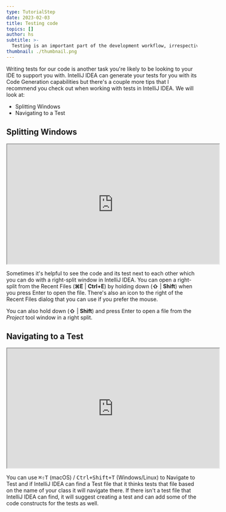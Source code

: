 ```yaml
---
type: TutorialStep
date: 2023-02-03
title: Testing code
topics: []
author: hs
subtitle: >-
  Testing is an important part of the development workflow, irrespective of where you do it in the process.
thumbnail: ./thumbnail.png
---
```


Writing tests for our code is another task you're likely to be looking to your IDE to support you with. IntelliJ IDEA can generate your tests for you with its Code Generation capabilities but there's a couple more tips that I recommend you check out when working with tests in IntelliJ IDEA. We will look at:

- Splitting Windows
- Navigating to a Test

## Splitting Windows

<iframe width="560" height="315" src="https://www.youtube.com/embed/k7gUpiWRPiY" >
</iframe>

Sometimes it's helpful to see the code and its test next to each other which you can do with a right-split window in IntelliJ IDEA. You can open a right-split from the Recent Files (**⌘E** | **Ctrl+E**) by holding down (**⇧** | **Shift**) when you press Enter to open the file. There's also an icon to the right of the Recent Files dialog that you can use if you prefer the mouse.

You can also hold down (**⇧** | **Shift**) and press Enter to open a file from the _Project_ tool window in a right split.

## Navigating to a Test

<iframe width="560" height="315" src="https://www.youtube.com/embed/ky-LGO0_iq4" >
</iframe>

You can use <kbd>⌘⇧T</kbd> (macOS) / <kbd>Ctrl+Shift+T</kbd> (Windows/Linux) to Navigate to Test and if IntelliJ IDEA can find a Test file that it thinks tests that file based on the name of your class it will navigate there. If there isn't a test file that IntelliJ IDEA can find, it will suggest creating a test and can add some of the code constructs for the tests as well.
